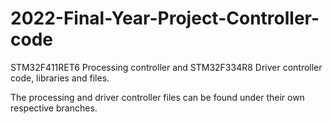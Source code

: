 # 2022-Final-Year-Project-Controller-code
STM32F411RET6 Processing controller and STM32F334R8 Driver controller code, libraries and files.

The processing and driver controller files can be found under their own respective branches.
